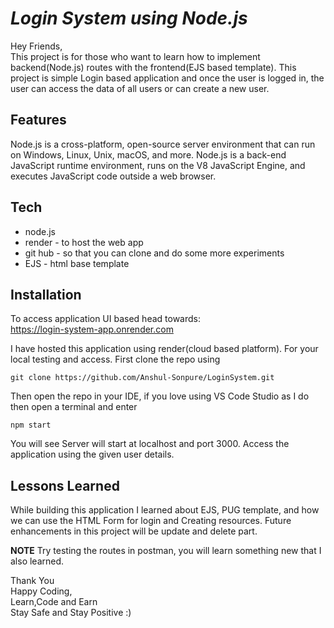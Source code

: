 # _Login System using Node.js_

Hey Friends,\
This project is for those who want to learn how to implement backend(Node.js) routes with the frontend(EJS based template).
This project is simple Login based application and once the user is logged in, the user can access the data of all users or can create a new user. 

## Features
Node.js is a cross-platform, open-source server environment that can run on Windows, Linux, Unix, macOS, and more. Node.js is a back-end JavaScript runtime environment, runs on the V8 JavaScript Engine, and executes JavaScript code outside a web browser.

## Tech 
- node.js
- render - to host the web app
- git hub - so that you can clone and do some more experiments
- EJS - html base template 

## Installation
To access application UI based head towards:\
https://login-system-app.onrender.com

I have hosted this application using render(cloud based platform).
For your local testing and access.
First clone the repo using
```
git clone https://github.com/Anshul-Sonpure/LoginSystem.git
```
Then open the repo in your IDE, if you love using VS Code Studio as I do then open a terminal and enter
```
npm start
```
You will see Server will start at localhost and port 3000. Access the application using the given user details.

## Lessons Learned
While building this application I learned about EJS, PUG template, and how we can use the HTML Form for login and Creating resources.
Future enhancements in this project will be update and delete part.

**NOTE** Try testing the routes in postman, you will learn something new that I also learned.

Thank You\
Happy Coding,\
Learn,Code and Earn\
Stay Safe and Stay Positive :)
